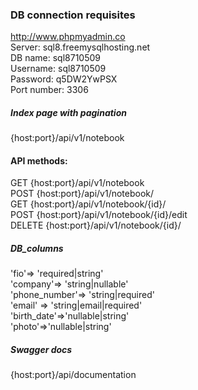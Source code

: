 ### DB connection requisites<br>
http://www.phpmyadmin.co<br>
Server: sql8.freemysqlhosting.net<br>
DB name: sql8710509<br>
Username: sql8710509<br>
Password: q5DW2YwPSX<br>
Port number: 3306<br>

##### Index page with pagination<br>
{host:port}/api/v1/notebook<br>
#### API methods:<br>
GET {host:port}/api/v1/notebook<br>
POST {host:port}/api/v1/notebook/<br>
GET  {host:port}/api/v1/notebook/{id}/<br>
POST {host:port}/api/v1/notebook/{id}/edit<br>
DELETE {host:port}/api/v1/notebook/{id}/<br>

##### DB_columns
'fio'=> 'required|string'<br>
'company'=>  'string|nullable'<br>
'phone_number'=> 'string|required'<br>
'email' => 'string|email|required'<br>
'birth_date'=>'nullable|string'<br>
'photo'=>'nullable|string'<br>

##### Swagger docs
{host:port}/api/documentation
